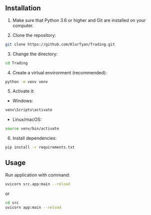 ## Installation
1. Make sure that Python 3.6 or higher and Git are installed on your computer.

2. Clone the repository:
``` bash
git clone https://github.com/KlurTyan/Trading.git
```

3. Change the directory:
``` bash
cd Trading
```

4. Create a virtual environment (recommended):
``` bash
python -m venv venv
```

5. Activate it:
* Windows:
``` bash
venv\Scripts\activate
```

* Linux/macOS:
``` bash
source venv/bin/activate
```

6. Install dependencies:
``` bash
pip install -r requirements.txt
```

## Usage
Run application with command:
``` bash
uvicorn src.app:main --reload
```
or
``` bash
cd src
uvicorn app:main --reload
```